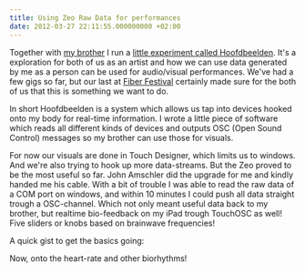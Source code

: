 ```yaml
---
title: Using Zeo Raw Data for performances
date: 2012-03-27 22:11:55.000000000 +02:00
---
```

Together with [my brother](http://ikbenke.es) I run a [little experiment called Hoofdbeelden](http://hoofdbeelden.nl/). It's a exploration for both of us as an artist and how we can use data generated by me as a person can be used for audio/visual performances. We've had a few gigs so far, but our last at [Fiber Festival](http://www.fiberfestival.nl/) certainly made sure for the both of us that this is something we want to do.

In short Hoofdbeelden is a system which allows us tap into devices hooked onto my body for real-time information. I wrote a little piece of software which reads all different kinds of devices and outputs OSC (Open Sound Control) messages so my brother can use those for visuals.

For now our visuals are done in Touch Designer, which limits us to windows. And we're also trying to hook up more data-streams. But the Zeo proved to be the most useful so far. John Amschler did the upgrade for me and kindly handed me his cable. With a bit of trouble I was able to read the raw data of a COM port on windows, and within 10 minutes I could push all data straight trough a OSC-channel. Which not only meant useful data back to my brother, but realtime bio-feedback on my iPad trough TouchOSC as well! Five sliders or knobs based on brainwave frequencies!

A quick gist to get the basics going:

Now, onto the heart-rate and other biorhythms!